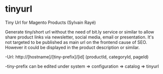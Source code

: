 tinyurl
=======
 Tiny Url for Magento Products (Sylvain Rayé)

Generate tiny/short url without the need of bit.ly service or similar to allow share product links via newsletter, social media, email or presentation. It's not targeted to be published as main url on the frontend cause of SEO. However it could be displayed in the product description or similar.

-Url: http://[hostname]/[tiny-prefix]/[id] (productId, categoryId, pageId)

-tiny-prefix can be edited under system => configuration => catalog => tinyurl
